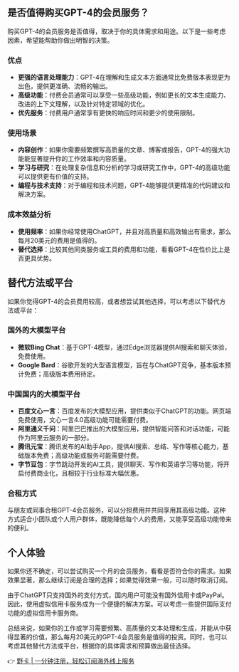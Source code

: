 ## 是否值得购买GPT-4的会员服务？

购买GPT-4的会员服务是否值得，取决于你的具体需求和用途。以下是一些考虑因素，希望能帮助你做出明智的决策。

### 优点

- **更强的语言处理能力**：GPT-4在理解和生成文本方面通常比免费版本表现更为出色，提供更准确、流畅的输出。
- **高级功能**：付费会员通常可以享受一些高级功能，例如更长的文本生成能力、改进的上下文理解，以及针对特定领域的优化。
- **优先服务**：付费用户通常享有更快的响应时间和更少的使用限制。

### 使用场景

- **内容创作**：如果你需要频繁撰写高质量的文章、博客或报告，GPT-4的强大功能能显著提升你的工作效率和内容质量。
- **学习与研究**：在处理复杂信息和分析的学习或研究工作中，GPT-4的高级功能可以提供更有价值的支持。
- **编程与技术支持**：对于编程和技术问题，GPT-4能够提供更精准的代码建议和解决方案。

### 成本效益分析

- **使用频率**：如果你经常使用ChatGPT，并且对高质量和高效输出有需求，那么每月20美元的费用是值得的。
- **替代选择**：比较其他同类服务或工具的费用和功能，看看GPT-4在性价比上是否更具优势。

## 替代方法或平台

如果你觉得GPT-4的会员费用较高，或者想尝试其他选择，可以考虑以下替代方法或平台：

### 国外的大模型平台

- **微软Bing Chat**：基于GPT-4模型，通过Edge浏览器提供AI搜索和聊天体验，免费使用。
- **Google Bard**：谷歌开发的大型语言模型，旨在与ChatGPT竞争，基本版本预计免费；高级版本费用待定。

### 中国国内的大模型平台

- **百度文心一言**：百度发布的大模型应用，提供类似于ChatGPT的功能。网页端免费使用，文心一言4.0高级功能可能需要付费。
- **阿里通义千问**：阿里巴巴推出的大模型应用，提供智能问答和对话功能，可能作为阿里云服务的一部分。
- **腾讯元宝**：腾讯发布的AI助手App，提供AI搜索、总结、写作等核心能力，基础版本免费；高级功能或服务可能需要付费。
- **字节豆包**：字节跳动开发的AI工具，提供聊天、写作和英语学习等功能，将开启付费商业化，且相较于行业标准大幅优惠。

### 合租方式

与朋友或同事合租GPT-4会员服务，可以分担费用并共同享用其高级功能。这种方式适合小团队或个人用户群体，既能降低每个人的费用，又能享受高级功能带来的便利。

## 个人体验

如果你还不确定，可以尝试购买一个月的会员服务，看看是否符合你的需求。如果效果显著，那么继续订阅是合理的选择；如果觉得效果一般，可以随时取消订阅。

由于ChatGPT只支持国外的支付方式，国内用户可能没有国外信用卡或PayPal。因此，使用虚拟信用卡服务成为一个便捷的解决方案。可以考虑一些提供国际支付功能的虚拟信用卡服务商。

总结来说，如果你的工作或学习需要频繁、高质量的文本处理和生成，并能从中获得显著的价值，那么每月20美元的GPT-4会员服务是值得的投资。同时，也可以考虑其他替代方法或平台，根据你的具体需求和预算做出最佳选择。

👉 [野卡 | 一分钟注册，轻松订阅海外线上服务](https://bit.ly/bewildcard)